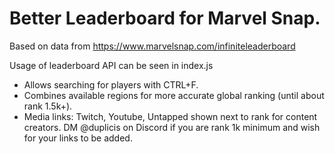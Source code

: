 # Better Leaderboard for Marvel Snap.

Based on data from https://www.marvelsnap.com/infiniteleaderboard 

Usage of leaderboard API can be seen in index.js

- Allows searching for players with CTRL+F.
- Combines available regions for more accurate global ranking (until about rank 1.5k+).
- Media links: Twitch, Youtube, Untapped shown next to rank for content creators. DM @duplicis on Discord if you are rank 1k minimum and wish for your links to be added.


